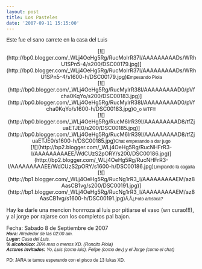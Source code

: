 ```yaml
---
layout: post
title: Los Pasteles
date: '2007-09-11 15:15:00'
---
```



<span style="font-family:arial;">Este fue el sano carrete en la casa del Luis</span>

<div style="text-align: center;">[![](http://bp0.blogger.com/_WLj4OeHg5Rg/RucMolrR37I/AAAAAAAAADs/WRhU1SPn5-4/s200/DSC00179.jpg)](http://bp0.blogger.com/_WLj4OeHg5Rg/RucMolrR37I/AAAAAAAAADs/WRhU1SPn5-4/s1600-h/DSC00179.jpg)<span style="font-size:85%;"><span style="font-family:arial;">Empesando Piola</span></span></div><div style="text-align: center;">[![](http://bp0.blogger.com/_WLj4OeHg5Rg/RucMylrR38I/AAAAAAAAAD0/pVfcha0KqYo/s200/DSC00183.jpg)](http://bp0.blogger.com/_WLj4OeHg5Rg/RucMylrR38I/AAAAAAAAAD0/pVfcha0KqYo/s1600-h/DSC00183.jpg)<span style="font-size:85%;"><span style="font-family:arial;">O_o WTF!!!</span></span></div><div style="text-align: center;">[![](http://bp0.blogger.com/_WLj4OeHg5Rg/RucM6lrR39I/AAAAAAAAAD8/tfZjuaETJE0/s200/DSC00185.jpg)](http://bp0.blogger.com/_WLj4OeHg5Rg/RucM6lrR39I/AAAAAAAAAD8/tfZjuaETJE0/s1600-h/DSC00185.jpg)<span style=";font-family:arial;font-size:85%;">Chat empesando a dar jugo</span></div><div style="text-align: center;">[![](http://bp2.blogger.com/_WLj4OeHg5Rg/RucNHFrR3-I/AAAAAAAAAEE/WdCUzS2pORY/s200/DSC00186.jpg)](http://bp2.blogger.com/_WLj4OeHg5Rg/RucNHFrR3-I/AAAAAAAAAEE/WdCUzS2pORY/s1600-h/DSC00186.jpg)<span style="font-family:arial;"><span style="font-size:85%;"><span><span>Limpiando la cagaita</span></span></span></span></div><div style="text-align: center;">[![](http://bp1.blogger.com/_WLj4OeHg5Rg/RucNg1rR3_I/AAAAAAAAAEM/az8AasCB1vg/s200/DSC00191.jpg)](http://bp1.blogger.com/_WLj4OeHg5Rg/RucNg1rR3_I/AAAAAAAAAEM/az8AasCB1vg/s1600-h/DSC00191.jpg)<span style=";font-family:arial;font-size:85%;">Ã‚Â¿Foto artistica?</span></div><span style="font-family:arial;"><span style="font-size:85%;"><span><span></span></span></span></span>

Hay ke darle una mencion honrroza al luis por pitiarse el vaso (wn curao!!!), y al jorge por rajarse con los completos pal bajon.<span style="font-style: italic;"><span style="font-weight: bold;"></span></span>

Fecha: Sabado 8 de Septiembre de 2007  
<span style="font-family:arial;"><span style="font-size:85%;"><span style="font-style: italic;"><span style="font-weight: bold;">Hora:</span> Alrededor de las 02:00 am.</span>  
<span style="font-style: italic;"><span style="font-weight: bold;">Lugar:</span> Casa del Luis.</span>  
<span style="font-style: italic;"><span style="font-weight: bold;">% alcoholico:</span> 20% mas o menos XD. (Roncito Piola)</span><span style="font-style: italic;">  
</span></span></span><span style="font-family:arial;"><span style="font-size:85%;"><span style="font-style: italic;"><span style="font-weight: bold;">Actores Invitados:</span> Yo, Luis (como luis), Felipe (como dev) y el Jorge (como el chat)</span></span></span>  
<span style="font-family:arial;"><span style="font-size:85%;"><span style="font-style: italic;"><span style="font-style: italic;">  
</span></span><span><span>PD: JARA te tamos esperando con el pisco de 13 lukas XD.</span></span><span style="font-style: italic;"><span style="font-style: italic;"></span></span></span></span>


